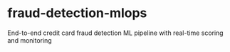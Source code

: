# fraud-detection-mlops
End-to-end credit card fraud detection ML pipeline with real-time scoring and monitoring
